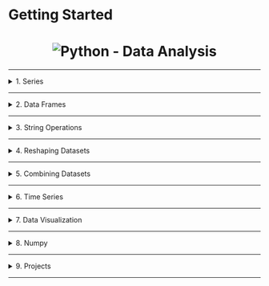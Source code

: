# Getting Started

<h1 align="center">
  <img 
    src="https://miro.medium.com/v2/resize:fit:1400/1*ei_Ce5ZqUHkhF9N1oku3Hg.gif" 
    alt="Python - Data Analysis" 
    style={{ width: '50%' }} 
  />
</h1>


---
<details>
<summary>1. Series</summary>

- [ ] Attributes 📈
- [ ] Methods 📉
- [ ] Handling CSV files 📁
- [ ] head() & tail() 🐍
- [ ] Sorting values in a Series 🔍
- [ ] Counting values in a Series 🔢
- [ ] Accessing elements via position 🔍
- [ ] Accessing elements via index 🔖

</details>

---

<details>
<summary>2. Data Frames</summary>

- [ ] Handling excel files 📑
- [ ] Methods 📊
- [ ] describe() & info() ℹ️
- [ ] nlargest() & nsmallest() 📊
- [ ] set_index() & reset_index() 🔑
- [ ] Removing columns/rows in a DataFrame with drop() 🗑️
- [ ] Adding columns to a DataFrame ➕
- [ ] dropna() 🚫
- [ ] fillna() ✏️
- [ ] .loc[] 🔍
- [ ] .iloc[] 🔍
- [ ] Broadcasting 📡
- [ ] Conditions ❓
- [ ] Multiple conditions ❓
- [ ] between() 📏
- [ ] isin(), isnull(), & notnull() ✔️❌
- [ ] Renaming ♻️
- [ ] apply() 🔄
- [ ] map() & applymap() 🗺️
- [ ] astype() 📝
- [ ] replace() 🔄
- [ ] where() 🌍
- [ ] agg() 📊
- [ ] copy() 📄
- [ ] Multi-indexing 🔑🔑

</details>

---

<details>
<summary>3. String Operations</summary>

- [ ] .str 🔡
- [ ] startswith() & endswith() 🚩
- [ ] Index & columns 🔢🔠

</details>

---

<details>
<summary>4. Reshaping Datasets</summary>

- [ ] transpose() 🔀
- [ ] stack() & unstack() 📚
- [ ] melt() 🔥
- [ ] pivot() 🔄
- [ ] pivot_table() 📊
- [ ] groupby() 🔍

</details>

---

<details>
<summary>5. Combining Datasets</summary>

- [ ] concat() 🔄
- [ ] merge() 🔄
- [ ] Outer join 🔗
- [ ] Inner join 🔗
- [ ] Left & right join 🔗
- [ ] Left & right (Minus) 🔗
- [ ] Outer join (Minus) 🔗
- [ ] Merging with different column names 🔗

</details>

---

<details>
<summary>6. Time Series</summary>

- [ ] Timestamp & DatetimeIndex ⏳
- [ ] date_range() 📅
- [ ] Period & PeriodIndex 📆
- [ ] Timedelta & TimedeltaIndex ⏳
- [ ] Accessing time attributes through .dt ⏳
- [ ] Timestamp methods & attributes ⏳
- [ ] Time Series in files 📁
- [ ] loc[] & iloc[] with DatetimeIndex 🔍
- [ ] reindex() 🔄
- [ ] resample() 🔄

</details>

---

<details>
<summary>7. Data Visualization </summary>

- [ ] Line plots 📈
- [ ] Bar plots 📊
- [ ] Histograms 📊
- [ ] Pie charts 🥧
- [ ] Styles 🎨
- [ ] Interactive plots 📱
- [ ] Scatter 🌟
- [ ] Candlestick charts 📊
- [ ] Color by value 🌈
- [ ] Bar Chart Race

</details>

---

<details>
<summary>8. Numpy</summary>

- [ ] Lists vs. NumPy arrays 🔄
- [ ] What are arrays? 🤔
- [ ] More information ℹ️
- [ ] Array basics 🧮
- [ ] Sorting and concatenating arrays 🔀
- [ ] Getting the shape and size of an array 📏
- [ ] Reshaping an array 🔄
- [ ] Adding a new axis to an array 🔄
- [ ] Indexing and slicing 🔍
- [ ] Creating arrays from existing data 🧮
- [ ] Basic operations ➕➖✖️➗
- [ ] Broadcasting 📡
- [ ] Matrices 🧮
- [ ] Generating random numbers 🎲
- [ ] Finding unique elements 🔍
- [ ] Transposing and reshaping arrays 🔄
- [ ] Reversing arrays 🔃
- [ ] Reshaping & flattening multidimensional arrays 🔄
- [ ] Saving & loading arrays 💾

</details>

---

<details>
<summary>9. Projects</summary>

- [ ] House Price Prediction 🧮
- [ ] Classifiying Silhouettes of Vehicles 🧮
- [ ] Vehicle Price Prediction 🧮

</details>

---

